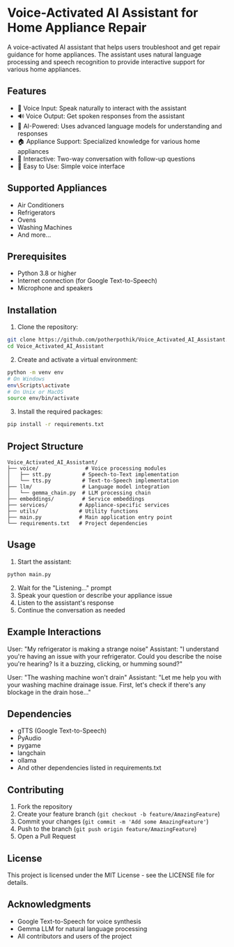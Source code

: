 # Voice-Activated AI Assistant for Home Appliance Repair

A voice-activated AI assistant that helps users troubleshoot and get repair guidance for home appliances. The assistant uses natural language processing and speech recognition to provide interactive support for various home appliances.

## Features

- 🎤 Voice Input: Speak naturally to interact with the assistant
- 🔊 Voice Output: Get spoken responses from the assistant
- 🤖 AI-Powered: Uses advanced language models for understanding and responses
- 🏠 Appliance Support: Specialized knowledge for various home appliances
- 🔄 Interactive: Two-way conversation with follow-up questions
- 📱 Easy to Use: Simple voice interface

## Supported Appliances

- Air Conditioners
- Refrigerators
- Ovens
- Washing Machines
- And more...

## Prerequisites

- Python 3.8 or higher
- Internet connection (for Google Text-to-Speech)
- Microphone and speakers

## Installation

1. Clone the repository:
```bash
git clone https://github.com/potherpothik/Voice_Activated_AI_Assistant.git
cd Voice_Activated_AI_Assistant
```

2. Create and activate a virtual environment:
```bash
python -m venv env
# On Windows
env\Scripts\activate
# On Unix or MacOS
source env/bin/activate
```

3. Install the required packages:
```bash
pip install -r requirements.txt
```

## Project Structure

```
Voice_Activated_AI_Assistant/
├── voice/               # Voice processing modules
│   ├── stt.py          # Speech-to-Text implementation
│   └── tts.py          # Text-to-Speech implementation
├── llm/                # Language model integration
│   └── gemma_chain.py  # LLM processing chain
├── embeddings/         # Service embeddings
├── services/          # Appliance-specific services
├── utils/             # Utility functions
├── main.py            # Main application entry point
└── requirements.txt   # Project dependencies
```

## Usage

1. Start the assistant:
```bash
python main.py
```

2. Wait for the "Listening..." prompt
3. Speak your question or describe your appliance issue
4. Listen to the assistant's response
5. Continue the conversation as needed

## Example Interactions

User: "My refrigerator is making a strange noise"
Assistant: "I understand you're having an issue with your refrigerator. Could you describe the noise you're hearing? Is it a buzzing, clicking, or humming sound?"

User: "The washing machine won't drain"
Assistant: "Let me help you with your washing machine drainage issue. First, let's check if there's any blockage in the drain hose..."

## Dependencies

- gTTS (Google Text-to-Speech)
- PyAudio
- pygame
- langchain
- ollama
- And other dependencies listed in requirements.txt

## Contributing

1. Fork the repository
2. Create your feature branch (`git checkout -b feature/AmazingFeature`)
3. Commit your changes (`git commit -m 'Add some AmazingFeature'`)
4. Push to the branch (`git push origin feature/AmazingFeature`)
5. Open a Pull Request

## License

This project is licensed under the MIT License - see the LICENSE file for details.

## Acknowledgments

- Google Text-to-Speech for voice synthesis
- Gemma LLM for natural language processing
- All contributors and users of the project 